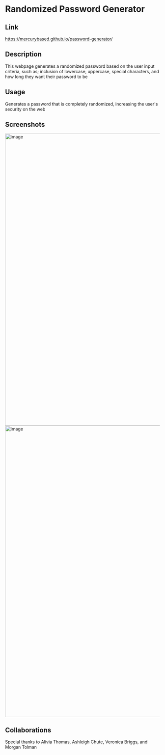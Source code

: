 # Randomized Password Generator

## Link
https://mercurybased.github.io/password-generator/

## Description
This webpage generates a randomized password based on the user input criteria, such as; inclusion of lowercase, uppercase, special characters, and how long they want their password to be

## Usage
Generates a password that is completely randomized, increasing the user's security on the web
## Screenshots
<img width="952" alt="image" src="https://user-images.githubusercontent.com/127552050/228976438-cd4362d8-7f03-4ce1-9982-3f4b429ca158.png">
<img width="950" alt="image" src="https://user-images.githubusercontent.com/127552050/228976492-849ac46f-75ec-4b82-bc3e-f0479523166f.png">

## Collaborations
Special thanks to Alivia Thomas, Ashleigh Chute, Veronica Briggs, and Morgan Tolman
